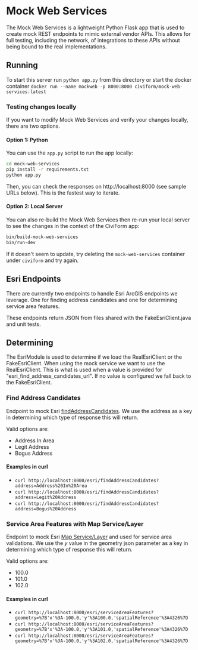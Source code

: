 # Mock Web Services

The Mock Web Services is a lightweight Python Flask app that is used to create
mock REST endpoints to mimic external vendor APIs. This allows for full testing,
including the network, of integrations to these APIs without being bound to the
real implementations.

## Running

To start this server run `python app.py` from this directory or start the docker
container `docker run --name mockweb -p 8000:8000 civiform/mock-web-services:latest`

### Testing changes locally

If you want to modify Mock Web Services and verify your changes locally, there
are two options.

#### Option 1: Python

You can use the `app.py` script to run the app locally:

```bash
cd mock-web-services
pip install -r requirements.txt
python app.py
```

Then, you can check the responses on http://localhost:8000 (see sample URLs
below). This is the fastest way to iterate.

#### Option 2: Local Server

You can also re-build the Mock Web Services then re-run your local server to see
the changes in the context of the CiviForm app:

```bash
bin/build-mock-web-services
bin/run-dev
```

If it doesn't seem to update, try deleting the `mock-web-services` container
under `civiform` and try again.

## Esri Endpoints

There are currently two endpoints to handle Esri ArcGIS endpoints we leverage.
One for finding address candidates and one for determining service area
features.

These endpoints return JSON from files shared with the FakeEsriClient.java and
unit tests.

## Determining

The EsriModule is used to determine if we load the RealEsriClient or the FakeEsriClient.
When using the mock service we want to use the RealEsriClient. This is what is
used when a value is provided for "esri_find_address_candidates_url". If no
value is configured we fall back to the FakeEsriClient.

### Find Address Candidates

Endpoint to mock Esri [findAddressCandidates](https://developers.arcgis.com/rest/geocode/api-reference/geocoding-find-address-candidates.htm). We use the address as a key in determining which type of response this will return.

Valid options are:

- Address In Area
- Legit Address
- Bogus Address

#### Examples in curl

- `curl http://localhost:8000/esri/findAddressCandidates?address=Address%20In%20Area`
- `curl http://localhost:8000/esri/findAddressCandidates?address=Legit%20Address`
- `curl http://localhost:8000/esri/findAddressCandidates?address=Bogus%20Address`

### Service Area Features with Map Service/Layer

Endpoint to mock Esri [Map Service/Layer](https://developers.arcgis.com/rest/services-reference/enterprise/query-feature-service-layer-.htm) and used for service area validations. We use the _y_ value in the geometry json parameter as a key in determining which type of response this will return.

Valid options are:

- 100.0
- 101.0
- 102.0

#### Examples in curl

- `curl http://localhost:8000/esri/serviceAreaFeatures?geometry=%7B'x'%3A-100.0,'y'%3A100.0,'spatialReference'%3A4326%7D`
- `curl http://localhost:8000/esri/serviceAreaFeatures?geometry=%7B'x'%3A-100.0,'y'%3A101.0,'spatialReference'%3A4326%7D`
- `curl http://localhost:8000/esri/serviceAreaFeatures?geometry=%7B'x'%3A-100.0,'y'%3A102.0,'spatialReference'%3A4326%7D`

